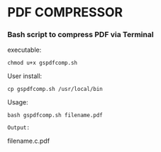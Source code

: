 # PDF COMPRESSOR

### Bash script to compress PDF via Terminal

executable:
```
chmod u+x gspdfcomp.sh
```

User install:
```
cp gspdfcomp.sh /usr/local/bin
```

Usage:
```
bash gspdfcomp.sh filename.pdf

Output:
```
filename.c.pdf
